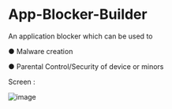 # App-Blocker-Builder

An application blocker which can be used to

● Malware creation

● Parental Control/Security of device or minors

Screen : 

![image](https://user-images.githubusercontent.com/108865624/177739324-54ad765f-9e6c-481e-a3b7-8c42e40662e7.png)
